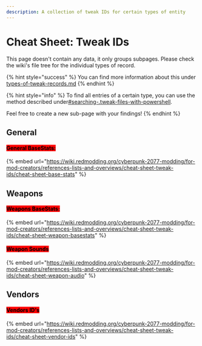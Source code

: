 ```yaml
---
description: A collection of tweak IDs for certain types of entity
---
```


# Cheat Sheet: Tweak IDs

This page doesn't contain any data, it only groups subpages. Please check the wiki's file tree for the individual types of record.

{% hint style="success" %}
You can find more information about this under [types-of-tweak-records.md](../../tweaks/tweaks/types-of-tweak-records.md "mention")
{% endhint %}

{% hint style="info" %}
To find all entries of a certain type, you can use the method described under[#searching-.tweak-files-with-powershell](../../tweaks/tweaks/browsing-the-tweak-database.md#searching-.tweak-files-with-powershell "mention").&#x20;

Feel free to create a new sub-page with your findings!
{% endhint %}

## General

#### <mark style="background-color:red;">General BaseStats:</mark>&#x20;

{% embed url="https://wiki.redmodding.org/cyberpunk-2077-modding/for-mod-creators/references-lists-and-overviews/cheat-sheet-tweak-ids/cheat-sheet-base-stats" %}

## Weapons

#### <mark style="background-color:red;">Weapons BaseStats:</mark>&#x20;

{% embed url="https://wiki.redmodding.org/cyberpunk-2077-modding/for-mod-creators/references-lists-and-overviews/cheat-sheet-tweak-ids/cheat-sheet-weapon-basestats" %}

#### <mark style="background-color:red;">Weapon Sounds</mark>

{% embed url="https://wiki.redmodding.org/cyberpunk-2077-modding/for-mod-creators/references-lists-and-overviews/cheat-sheet-tweak-ids/cheat-sheet-weapon-audio" %}

## Vendors

#### <mark style="background-color:red;">Vendors ID's</mark>

{% embed url="https://wiki.redmodding.org/cyberpunk-2077-modding/for-mod-creators/references-lists-and-overviews/cheat-sheet-tweak-ids/cheat-sheet-vendor-ids" %}
